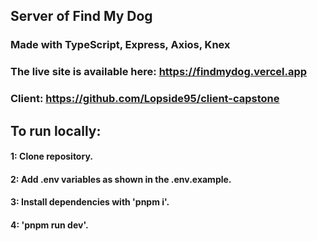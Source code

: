 ## Server of Find My Dog 

### Made with TypeScript, Express, Axios, Knex

### The live site is available here: https://findmydog.vercel.app
### Client: https://github.com/Lopside95/client-capstone

## To run locally: 
#### 1: Clone repository.
#### 2: Add .env variables as shown in the .env.example. 
#### 3: Install dependencies with 'pnpm i'.
#### 4: 'pnpm run dev'.

